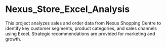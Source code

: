 # Nexus_Store_Excel_Analysis
This project analyzes sales and order data from Nexus Shopping Centre to identify key customer segments, product categories, and sales channels using Excel. Strategic recommendations are provided for marketing and growth.
